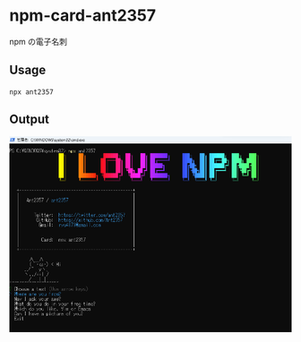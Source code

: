 # npm-card-ant2357
npm の電子名刺

## Usage
```
npx ant2357
```

## Output
![CLI画面](assets/images/screen.png "CLI画面")